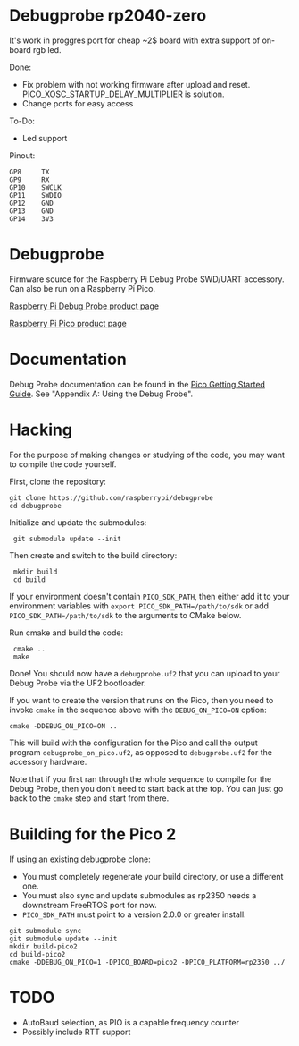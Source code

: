 # Debugprobe rp2040-zero

It's work in proggres port for cheap ~2$ board with extra support of on-board rgb led.

Done:
- Fix problem with not working firmware after upload and reset. PICO_XOSC_STARTUP_DELAY_MULTIPLIER is solution.
- Change ports for easy access

To-Do:
- Led support

Pinout:
```
GP8     TX
GP9     RX
GP10    SWCLK
GP11    SWDIO
GP12    GND
GP13    GND
GP14    3V3
```


# Debugprobe

Firmware source for the Raspberry Pi Debug Probe SWD/UART accessory. Can also be run on a Raspberry Pi Pico.

[Raspberry Pi Debug Probe product page](https://www.raspberrypi.com/products/debug-probe/)

[Raspberry Pi Pico product page](https://www.raspberrypi.com/products/raspberry-pi-pico/)


# Documentation

Debug Probe documentation can be found in the [Pico Getting Started Guide](https://datasheets.raspberrypi.com/pico/getting-started-with-pico.pdf). See "Appendix A: Using the Debug Probe".

# Hacking

For the purpose of making changes or studying of the code, you may want to compile the code yourself.

First, clone the repository:
```
git clone https://github.com/raspberrypi/debugprobe
cd debugprobe
```
Initialize and update the submodules:
```
 git submodule update --init
```
Then create and switch to the build directory:
```
 mkdir build
 cd build
```
If your environment doesn't contain `PICO_SDK_PATH`, then either add it to your environment variables with `export PICO_SDK_PATH=/path/to/sdk` or add `PICO_SDK_PATH=/path/to/sdk` to the arguments to CMake below.

Run cmake and build the code:
```
 cmake ..
 make
```
Done! You should now have a `debugprobe.uf2` that you can upload to your Debug Probe via the UF2 bootloader.

If you want to create the version that runs on the Pico, then you need to invoke `cmake` in the sequence above with the `DEBUG_ON_PICO=ON` option:
```
cmake -DDEBUG_ON_PICO=ON ..
```

This will build with the configuration for the Pico and call the output program `debugprobe_on_pico.uf2`, as opposed to `debugprobe.uf2` for the accessory hardware.

Note that if you first ran through the whole sequence to compile for the Debug Probe, then you don't need to start back at the top. You can just go back to the `cmake` step and start from there.

# Building for the Pico 2

If using an existing debugprobe clone:
- You must completely regenerate your build directory, or use a different one.
- You must also sync and update submodules as rp2350 needs a downstream FreeRTOS port for now.
- `PICO_SDK_PATH` must point to a version 2.0.0 or greater install.


```
git submodule sync
git submodule update --init
mkdir build-pico2
cd build-pico2
cmake -DDEBUG_ON_PICO=1 -DPICO_BOARD=pico2 -DPICO_PLATFORM=rp2350 ../
```

# TODO
- AutoBaud selection, as PIO is a capable frequency counter
- Possibly include RTT support
